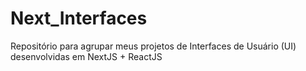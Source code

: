 # Next_Interfaces
Repositório para agrupar meus projetos de Interfaces de Usuário (UI) desenvolvidas em NextJS + ReactJS

